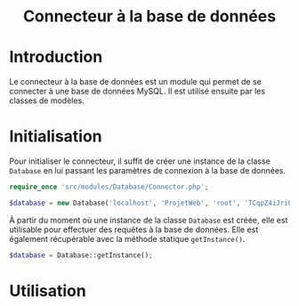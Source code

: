 <center><h1>Connecteur à la base de données</h1></center>

# Introduction

Le connecteur à la base de données est un module qui permet de se connecter à une base de données MySQL. Il est utilisé ensuite par les classes de modèles.

# Initialisation

Pour initialiser le connecteur, il suffit de créer une instance de la classe `Database` en lui passant les paramètres de connexion à la base de données.


```php
require_once 'src/modules/Database/Connector.php';

$database = new Database('localhost', 'ProjetWeb', 'root', 'TCqpZ4iJriGkJraT');
```

À partir du moment où une instance de la classe `Database` est créée, elle est utilisable pour effectuer des requêtes à la base de données. Elle est également récupérable avec la méthode statique `getInstance()`.

```php
$database = Database::getInstance();
```

# Utilisation 